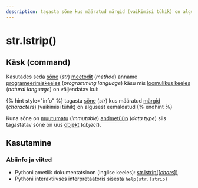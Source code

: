 ```yaml
---
description: tagasta sõne kus määratud märgid (vaikimisi tühik) on algusest eemaldatud
---
```


# str.lstrip\(\)

## Käsk \(command\)

Kasutades seda [sõne](../) \(_str_\) [meetodit](../../../../terminid/sonastik/meetod-method.md) \(_method_\) anname [programeerimiskeeles](../../../../terminid/sonastik/programmeerimiskeel-programming-language.md) \(_programming language_\) käsu mis [loomulikus keeles](../../../../terminid/sonastik/loomulik-keel-natural-language.md) \(_natural language_\) on väljendatav kui: 

{% hint style="info" %}
tagasta [sõne](../) \(_str_\) kus määratud [märgid](../../../../terminid/sonastik/maerk-character.md) \(_characters_\) \(vaikimisi tühik\) on algusest eemaldatud
{% endhint %}

Kuna sõne on [muutumatu](../../../../terminid/sonastik/muutumatu-immutable.md) \(_immutable_\) [andmetüüp](../../../../terminid/sonastik/andmetueuep-datatype.md) \(_data type_\) siis tagastatav sõne on uus [objekt](../../../../terminid/sonastik/objekt-object.md) \(_object_\). 

## Kasutamine

### Abiinfo ja viited

* Pythoni ametlik dokumentatsioon \(inglise keeles\): [str.lstrip\(\[_chars_\]\)](https://docs.python.org/3/library/stdtypes.html#str.lstrip)
* Pythoni interaktiivses interpretaatoris sisesta `help(str.lstrip)`

